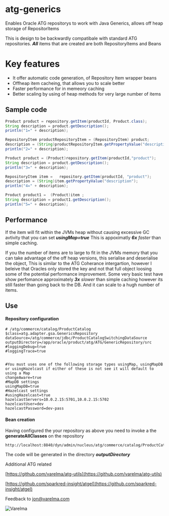 # atg-generics
Enables Oracle ATG repositorys to work with Java Generics, allows off heap storage of RepositorItems

This is design to be backwardly compatibale with standard ATG repositories. ***All*** items that are created are both RepositoryItems and Beans 

# Key features
* It offer automatic code generation, of Repository Item wrapper beans
* Offheap item cacheing, that allows you to scale better
* Faster performance for in memeory caching 
* Better scaling by using of heap methods for very large number of items


## Sample code 
```java
Product product = repository.getItem(productId, Product.class);
String description = product.getDescription();
println("1=" + description);

RepositoryItem productRepositoryItem = (RepositoryItem) product;
description = (String)productRepositoryItem.getPropertyValue("description");
println("2=" + description);

Product product = (Product)repository.getItem(productId,"product");
String description = product.getDescription();
println("3=" + description);

RepositoryItem item =   repository.getItem(productId, "product");
description = (String)item.getPropertyValue("description");
println("4=" + description);

Product product1 =  (Product)item ;
String description = product1.getDescription();
println("5=" + description);
```

## Performance

If the item will fit within the JVMs heap without causing excessive GC avtivity that you can set ***usingMap=true*** This is appoximatly ***6x***  *faster* than simple caching.

If you the number of items are to large to fit in the JVMs memory that you can take advantage of the off heap versions, this serialise and deserialise the object, This is similar to the ATG Coherance intergartion, however I beleive that Oracles only stored the key and not that full object loosing some of the potential performance improvement.
Some very basic test have show perfomance approximately ***3x*** *slower* than simple caching however its still faster than going back to the DB. And it can scale to a hugh number of items.


## Use

#### Repository configuration 
```
# /atg/commerce/catalog/ProductCatalog
$class=atg.adapter.gsa.GenericsRepository
dataSource=/atg/commerce/jdbc/ProductCatalogSwitchingDataSource
outputDirectory=/app/oracle/product/atg/ATG/GenericRepository/src
#loggingDebug=true
#loggingTrace=true


#You must uses one of the following storage types usingMap, usingMapDB or usingHazelcast if either of these is not see it will default to using a Map
changeAware=true
#MapDB settings
usingMapDB=true
#Hazelcast settings
#usingHazelcast=true
hazelcastServers=10.0.2.15:5701,10.0.2.15:5702
hazelcastUser=dev
hazelcastPassword=dev-pass
```

#### Bean creation 

Having configured the your repository as above you need to invoke a the **generateAllClasses** on the repository
```
http://localhost:8840/dyn/admin/nucleus/atg/commerce/catalog/ProductCatalog
```
The code will be generated in the directory ***outputDirectory***


Additional ATG related 

[https://github.com/varelma/atg-utils](https://github.com/varelma/atg-utils)

[https://github.com/sparkred-insight/atgel](https://github.com/sparkred-insight/atgel)

Feedback to jon@varelma.com

![Varelma](https://raw.githubusercontent.com/varelma/atg-generics/master/varelma-small.png "Varelma")

